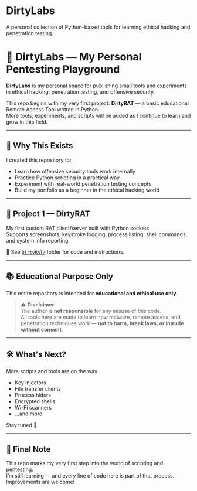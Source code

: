 # DirtyLabs
A personal collection of Python-based tools for learning ethical hacking and penetration testing.

# 🧪 DirtyLabs — My Personal Pentesting Playground

**DirtyLabs** is my personal space for publishing small tools and experiments in ethical hacking, penetration testing, and offensive security.

This repo begins with my very first project: **DirtyRAT** — a basic educational Remote Access Tool written in Python.  
More tools, experiments, and scripts will be added as I continue to learn and grow in this field.

---

## 🚀 Why This Exists

I created this repository to:

- Learn how offensive security tools work internally
- Practice Python scripting in a practical way
- Experiment with real-world penetration testing concepts
- Build my portfolio as a beginner in the ethical hacking world

---

## 🐀 Project 1 — DirtyRAT

My first custom RAT client/server built with Python sockets.  
Supports screenshots, keystroke logging, process listing, shell commands, and system info reporting.

📁 See [`DirtyRAT/`](./DirtyRAT) folder for code and instructions.

---

## 📚 Educational Purpose Only

This entire repository is intended for **educational and ethical use only**.

> ⚠️ **Disclaimer**  
> The author is **not responsible** for any misuse of this code.  
> All tools here are made to learn how malware, remote access, and penetration techniques work — **not to harm, break laws, or intrude without consent**.

---

## 🛠️ What's Next?

More scripts and tools are on the way:

- Key injectors  
- File transfer clients  
- Process hiders  
- Encrypted shells  
- Wi-Fi scanners  
- ...and more

Stay tuned 👀

---

## 🧠 Final Note

This repo marks my very first step into the world of scripting and pentesting.  
I’m still learning — and every line of code here is part of that process.  
Improvements are welcome!

